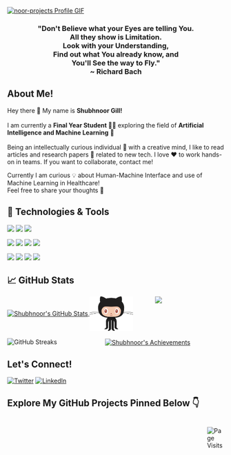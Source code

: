 <!-- Github ReadMe Banner Gif -->
<a href="https://github.com/snoor-projects">![noor-projects Profile GIF](./Assets/Github_Banner_Readme.gif)</a>

<!-- Quote -->
<h3 align="center"> "Don't Believe what your Eyes are telling You.<br>All they show is Limitation.<br>Look with your Understanding,<br>Find out what You already know, and <br>You'll See the way to Fly." <br> ~ Richard Bach </br> </h3>

<!-- Brief Introduction About Myself -->

## About Me!

Hey there :wave: My name is <strong>Shubhnoor Gill!</strong><br><br>
I am currently a <strong>Final Year Student :woman_student:</strong> exploring the field of <strong>Artificial Intelligence and Machine Learning</strong> :dart:<br><br>
Being an intellectually curious individual :monocle_face: with a creative mind, I like to read articles and research papers :scroll: related to new tech. I love :hearts: to work hands-on in teams. If you want to collaborate, contact me!<br>

Currently I am curious :bulb: about Human-Machine Interface and use of Machine Learning in Healthcare!<br>Feel free to share your thoughts :thought_balloon:

<!-- Tech Stack I work with -->
## 🔧 Technologies & Tools
![](https://img.shields.io/badge/Code-Python-informational?logo=python&logoColor=white&color=f0e80c)
![](https://img.shields.io/badge/Code-C++-informational?style=flat&logo=c%2B%2B&logoColor=white&color=f0e80c)
![](https://img.shields.io/badge/Code-Java-informational?style=flat&logo=java&logoColor=white&color=f0e80c)

![](https://img.shields.io/badge/IDE-PyCharm-informational?style=flat&logo=pycharm&logoColor=white&color=e83c15)
![](https://img.shields.io/badge/IDE-Anaconda-informational?style=flat&logo=anaconda&logoColor=white&color=e83c15)
![](https://img.shields.io/badge/IDE-Jupyter_Notebooks-informational?style=flat&logo=jupyter&logoColor=white&color=e83c15)
![](https://img.shields.io/badge/IDE-Colab-informational?style=flat&logo=googlecolab&logoColor=white&color=e83c15)

![](https://img.shields.io/badge/Packages-NumPy-informational?style=flat&logo=numpy&logoColor=white&color=13bcbf)
![](https://img.shields.io/badge/Packages-Pandas-informational?style=flat&logo=pandas&logoColor=white&color=13bcbf)
![](https://img.shields.io/badge/Packages-Scikit_Learn-informational?style=flat&logo=scikit-learn&logoColor=white&color=13bcbf)
![](https://img.shields.io/badge/Packages-OpenCV-informational?style=flat&logo=OpenCV&logoColor=white&color=13bcbf)

<!-- My GitHub Stats -->
## &#x1f4c8; GitHub Stats

<a href="https://github.com/snoor-projects/snoor-projects" title="Stats">
  <img align="center" width=45% src="https://github-readme-stats.vercel.app/api?username=snoor-projects&show_icons=true&hide_border=true&line_height=27&count_private=true&title_color=1a1d5c&text_color=050005&icon_color=050005&bg_color=c6c8f5" alt="Shubhnoor's GitHub Stats" />
</a>
<a href="https://github.com/snoor-projects">
  <img align="center" width=20% src="./Assets/Octocat-GitHub.gif" />
</a>

<a href="https://github.com/snoor-projects/snoor-projects">
  <img align="right" width=32% src="https://github-readme-stats.vercel.app/api/top-langs/?username=snoor-projects&title_color=1a1d5c&text_color=050005&icon_color=050005&bg_color=c6c8f5" />
</a>
<br><br>
<a href="https://git.io/streak-stats" title="Streak">
  <img align="left"  width=45% src="https://github-readme-streak-stats.herokuapp.com/?user=snoor-projects&theme=react&border=61DAFB&fire=f0e80c" alt="GitHub Streaks" />
</a>

<a href="https://github.com/snoor-projects/snoor-projects" title="Achievements">
  <img align="center" width=45% src="https://metrics.lecoq.io/snoor-projects?template=classic&base.header=0&base.activity=0&base.community=0&base.repositories=0&base.metadata=0&achievements=1&achievements.threshold=C&achievements.secrets=true&achievements.display=compact&achievements.limit=0&config.timezone=Asia%2FCalcutta" alt="Shubhnoor's Achievements" />
</a>

<!-- Social Profiles -->
## Let's Connect!

[![Twitter](https://img.shields.io/badge/Twitter-1DA1F2?style=for-the-badge&logo=twitter&logoColor=white)](https://twitter.com/ShubhnoorG)
[![LinkedIn](https://img.shields.io/badge/LinkedIn-0077B5?style=for-the-badge&logo=linkedin&logoColor=white)](https://www.linkedin.com/in/shubhnoor-gill-015/)

## Explore My GitHub Projects Pinned Below :point_down:

<br>
<a href="https://github.com/snoor-projects/snoor-projects" title="Page Visits">
  <img align="right"  width=8% src="https://visitor-badge.glitch.me/badge?page_id=snoor-projects&left_color=blue&right_color=7cebf5" alt="Page Visits" />
</a>
